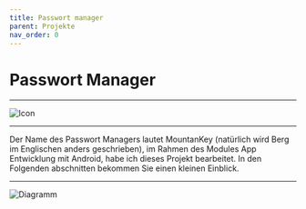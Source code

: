 ```yaml
---
title: Passwort manager
parent: Projekte
nav_order: 0
---
```


# Passwort Manager 

---

<img src="/assets/Icon_MountanKeys.png" alt="Icon">

---

Der Name des Passwort Managers lautet MountanKey (natürlich wird Berg im Englischen anders geschrieben), 
im Rahmen des Modules App Entwicklung mit Android, habe ich dieses Projekt bearbeitet.
In den Folgenden abschnitten bekommen Sie einen kleinen Einblick.


---
<img src="/assets/PasswortManager.jpg" alt="Diagramm">
